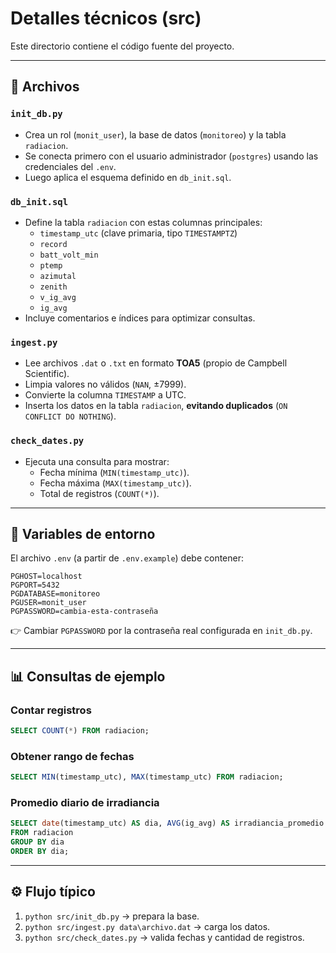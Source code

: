 # Detalles técnicos (src)

Este directorio contiene el código fuente del proyecto.  

---

## 📂 Archivos

### `init_db.py`
- Crea un rol (`monit_user`), la base de datos (`monitoreo`) y la tabla `radiacion`.
- Se conecta primero con el usuario administrador (`postgres`) usando las credenciales del `.env`.
- Luego aplica el esquema definido en `db_init.sql`.

### `db_init.sql`
- Define la tabla `radiacion` con estas columnas principales:
  - `timestamp_utc` (clave primaria, tipo `TIMESTAMPTZ`)
  - `record`
  - `batt_volt_min`
  - `ptemp`
  - `azimutal`
  - `zenith`
  - `v_ig_avg`
  - `ig_avg`
- Incluye comentarios e índices para optimizar consultas.

### `ingest.py`
- Lee archivos `.dat` o `.txt` en formato **TOA5** (propio de Campbell Scientific).
- Limpia valores no válidos (`NAN`, ±7999).
- Convierte la columna `TIMESTAMP` a UTC.
- Inserta los datos en la tabla `radiacion`, **evitando duplicados** (`ON CONFLICT DO NOTHING`).

### `check_dates.py`
- Ejecuta una consulta para mostrar:
  - Fecha mínima (`MIN(timestamp_utc)`).
  - Fecha máxima (`MAX(timestamp_utc)`).
  - Total de registros (`COUNT(*)`).

---

## 🔑 Variables de entorno

El archivo `.env` (a partir de `.env.example`) debe contener:

```env
PGHOST=localhost
PGPORT=5432
PGDATABASE=monitoreo
PGUSER=monit_user
PGPASSWORD=cambia-esta-contraseña
```

👉 Cambiar `PGPASSWORD` por la contraseña real configurada en `init_db.py`.

---

## 📊 Consultas de ejemplo

### Contar registros
```sql
SELECT COUNT(*) FROM radiacion;
```

### Obtener rango de fechas
```sql
SELECT MIN(timestamp_utc), MAX(timestamp_utc) FROM radiacion;
```

### Promedio diario de irradiancia
```sql
SELECT date(timestamp_utc) AS dia, AVG(ig_avg) AS irradiancia_promedio
FROM radiacion
GROUP BY dia
ORDER BY dia;
```

---

## ⚙️ Flujo típico

1. `python src/init_db.py` → prepara la base.  
2. `python src/ingest.py data\archivo.dat` → carga los datos.  
3. `python src/check_dates.py` → valida fechas y cantidad de registros.  
